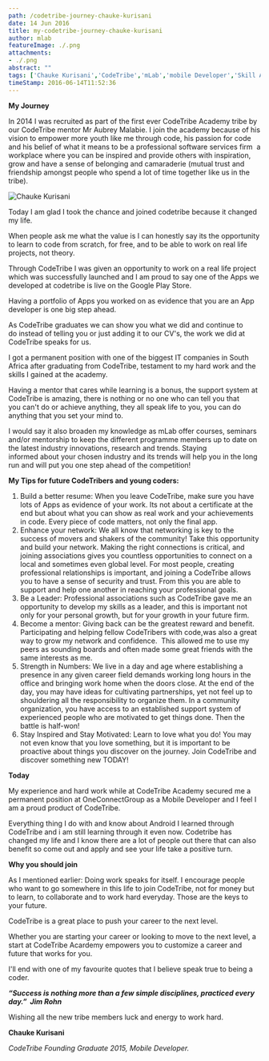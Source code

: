 ```yaml
---
path: /codetribe-journey-chauke-kurisani
date: 14 Jun 2016
title: my-codetribe-journey-chauke-kurisani
author: mlab
featureImage: ./.png
attachments: 
- ./.png
abstract: ""
tags: ['Chauke Kurisani','CodeTribe','mLab','mobile Developer','Skill Academy','training']
timeStamp: 2016-06-14T11:52:36
---
```


**My Journey**

In 2014 I was recruited as part of the first ever CodeTribe Academy tribe by our CodeTribe mentor Mr Aubrey Malabie. I join the academy because of his vision to empower more youth like me through code, his passion for code and his belief of what it means to be a professional software services firm  a workplace where you can be inspired and provide others with inspiration, grow and have a sense of belonging and camaraderie (mutual trust and friendship amongst people who spend a lot of time together like us in the tribe).

![Chauke Kurisani](https:&#x2F;&#x2F;mlab.co.za&#x2F;wp-content&#x2F;uploads&#x2F;2016&#x2F;07&#x2F;Chauke-Kurisani-e1469190980569.png)

Today I am glad I took the chance and joined codetribe because it changed my life.

When people ask me what the value is I can honestly say its the opportunity to learn to code from scratch, for free, and to be able to work on real life projects, not theory.

Through CodeTribe I was given an opportunity to work on a real life project which was successfully launched and I am proud to say one of the Apps we developed at codetribe is live on the Google Play Store.

Having a portfolio of Apps you worked on as evidence that you are an App developer is one big step ahead.

As CodeTribe graduates we can show you what we did and continue to do instead of telling you or just adding it to our CV's, the work we did at CodeTribe speaks for us.

I got a permanent position with one of the biggest IT companies in South Africa after graduating from CodeTribe, testament to my hard work and the skills I gained at the academy.

Having a mentor that cares while learning is a bonus, the support system at CodeTribe is amazing, there is nothing or no one who can tell you that you can't do or achieve anything, they all speak life to you, you can do anything that you set your mind to.

I would say it also broaden my knowledge as mLab offer courses, seminars and&#x2F;or mentorship to keep the different programme members up to date on the latest industry innovations, research and trends. Staying informed about your chosen industry and its trends will help you in the long run and will put you one step ahead of the competition!

**My Tips for future CodeTribers and young coders:**

1.  Build a better resume: When you leave CodeTribe, make sure you have lots of Apps as evidence of your work. Its not about a certificate at the end but about what you can show as real work and your achievements in code. Every piece of code matters, not only the final app.
2.  Enhance your network: We all know that networking is key to the success of movers and shakers of the community! Take this opportunity and build your network. Making the right connections is critical, and joining associations gives you countless opportunities to connect on a local and sometimes even global level. For most people, creating professional relationships is important, and joining a CodeTribe allows you to have a sense of security and trust. From this you are able to support and help one another in reaching your professional goals.
3.  Be a Leader: Professional associations such as CodeTribe gave me an opportunity to develop my skills as a leader, and this is important not only for your personal growth, but for your growth in your future firm.
4.  Become a mentor: Giving back can be the greatest reward and benefit. Participating and helping fellow CodeTribers with code,was also a great way to grow my network and confidence.  This allowed me to use my peers as sounding boards and often made some great friends with the same interests as me.
5.  Strength in Numbers: We live in a day and age where establishing a presence in any given career field demands working long hours in the office and bringing work home when the doors close. At the end of the day, you may have ideas for cultivating partnerships, yet not feel up to shouldering all the responsibility to organize them. In a community organization, you have access to an established support system of experienced people who are motivated to get things done. Then the battle is half-won!
6.  Stay Inspired and Stay Motivated: Learn to love what you do! You may not even know that you love something, but it is important to be proactive about things you discover on the journey. Join CodeTribe and discover something new TODAY!

**Today**

My experience and hard work while at CodeTribe Academy secured me a permanent position at OneConnectGroup as a Mobile Developer and I feel I am a proud product of CodeTribe.

Everything thing I do with and know about Android I learned through CodeTribe and i am still learning through it even now. Codetribe has changed my life and I know there are a lot of people out there that can also benefit so come out and apply and see your life take a positive turn.

**Why you should join**

As I mentioned earlier: Doing work speaks for itself. I encourage people who want to go somewhere in this life to join CodeTribe, not for money but to learn, to collaborate and to work hard everyday. Those are the keys to your future.

CodeTribe is a great place to push your career to the next level.

Whether you are starting your career or looking to move to the next level, a start at CodeTribe Acardemy empowers you to customize a career and future that works for you.

I'll end with one of my favourite quotes that I believe speak true to being a coder.

_**“Success is nothing more than a few simple disciplines, practiced every day.”  Jim Rohn**_ 

Wishing all the new tribe members luck and energy to work hard.

**Chauke Kurisani**

_CodeTribe Founding Graduate 2015, Mobile Developer._


